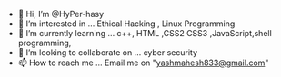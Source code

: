 - 👋 Hi, I’m @HyPer-hasy
- 👀 I’m interested in ... Ethical Hacking , Linux Programming
- 🌱 I’m currently learning ... c++, HTML ,CSS2 CSS3 ,JavaScript,shell programming, 
- 💞️ I’m looking to collaborate on ... cyber security
- 📫 How to reach me ... Email me on "yashmahesh833@gmail.com"

<!---
HyPer-hasy/HyPer-hasy is a ✨ special ✨ repository because its `README.md` (this file) appears on your GitHub profile.
You can click the Preview link to take a look at your changes.
--->
